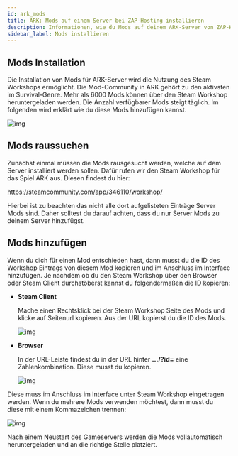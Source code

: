 ```yaml
---
id: ark_mods
title: ARK: Mods auf einem Server bei ZAP-Hosting installieren
description: Informationen, wie du Mods auf deinem ARK-Server von ZAP-Hosting installieren kannst - ZAP-Hosting.com Dokumentationen
sidebar_label: Mods installieren
---
```



## Mods Installation

Die Installation von Mods für ARK-Server wird die Nutzung des Steam Workshops ermöglicht. Die Mod-Community in ARK gehört zu den aktivsten im Survival-Genre. Mehr als 6000 Mods können über den Steam Workshop heruntergeladen werden. Die Anzahl verfügbarer Mods steigt täglich. Im folgenden wird erklärt wie du diese Mods hinzufügen kannst. 



![img](https://screensaver01.zap-hosting.com/index.php/s/PxyNdK8RBEpJFZ8/preview)



## Mods raussuchen

Zunächst einmal müssen die Mods rausgesucht werden, welche auf dem Server installiert werden sollen. Dafür rufen wir den Steam Workshop für das Spiel ARK aus. Diesen findest du hier:

https://steamcommunity.com/app/346110/workshop/



Hierbei ist zu beachten das nicht alle dort aufgelisteten Einträge Server Mods sind. Daher solltest du darauf achten, dass du nur Server Mods zu deinem Server hinzufügst. 



## Mods hinzufügen



Wenn du dich für einen Mod entschieden hast, dann musst du die ID des Workshop Eintrags von diesem Mod kopieren und im Anschluss im Interface hinzufügen. Je nachdem ob du den Steam Workshop über den Browser oder Steam Client durchstöberst kannst du folgendermaßen die ID kopieren:

- **Steam Client**

  Mache einen Rechtsklick bei der Steam Workshop Seite des Mods und klicke auf Seitenurl kopieren. Aus der URL kopierst du die ID des Mods. 

  ![img](https://screensaver01.zap-hosting.com/index.php/s/N8HcxHBiNRE5BGM/preview)

  

- **Browser**

  In der URL-Leiste findest du in der URL hinter **.../?id=** eine Zahlenkombination. Diese musst du kopieren. 

  ![img](https://screensaver01.zap-hosting.com/index.php/s/BxtTFzc2qxP3ztt/preview)



Diese muss im Anschluss im Interface unter Steam Workshop eingetragen werden. Wenn du mehrere Mods verwenden möchtest, dann musst du diese mit einem Kommazeichen trennen:



![img](https://screensaver01.zap-hosting.com/index.php/s/SWekaeWrEnoaod4/preview)



Nach einem Neustart des Gameservers werden die Mods vollautomatisch heruntergeladen und an die richtige Stelle platziert.
